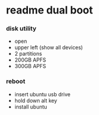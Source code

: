 # readme dual boot

### disk utility
- open
- upper left (show all devices)
- 2 partitions
- 200GB APFS
- 300GB APFS

### reboot
- insert ubuntu usb drive
- hold down alt key
- install ubuntu
